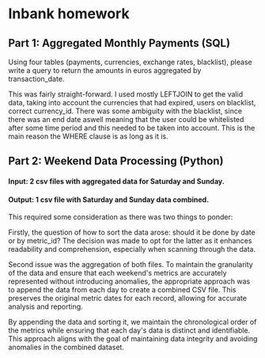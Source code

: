 # Inbank homework

## Part 1: Aggregated Monthly Payments (SQL)

Using four tables (payments, currencies, exchange rates, blacklist), please write a query to return the amounts in euros aggregated by transaction_date.

This was fairly straight-forward. I used mostly LEFTJOIN to get the valid data, taking into account the currencies that had expired, users on blacklist, correct currency_id. There was some ambiguity with the blacklist, since there was an end date aswell meaning that the user could be whitelisted after some time period and this needed to be taken into account. This is the main reason the WHERE clause is as long as it is.

## Part 2: Weekend Data Processing (Python)

#### Input: 2 csv files with aggregated data for Saturday and Sunday.

####  Output: 1 csv file with Saturday and Sunday data combined.

This required some consideration as there was two things to ponder:

Firstly, the question of how to sort the data arose: should it be done by date or by metric_id? The decision was made to opt for the latter as it enhances readability and comprehension, especially when scanning through the data.

Second issue was the aggregation of both files. To maintain the granularity of the data and ensure that each weekend's metrics are accurately represented without introducing anomalies, the appropriate approach was to append the data from each day to create a combined CSV file. This preserves the original metric dates for each record, allowing for accurate analysis and reporting.

By appending the data and sorting it, we maintain the chronological order of the metrics while ensuring that each day's data is distinct and identifiable. This approach aligns with the goal of maintaining data integrity and avoiding anomalies in the combined dataset. 



